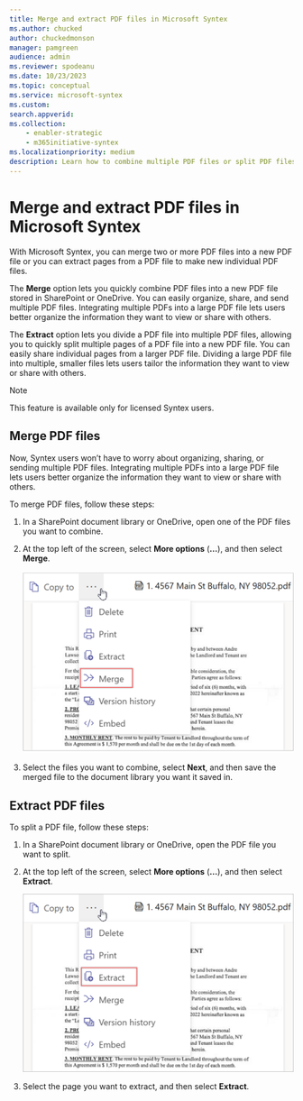 ```yaml
---
title: Merge and extract PDF files in Microsoft Syntex
ms.author: chucked
author: chuckedmonson
manager: pamgreen
audience: admin
ms.reviewer: spodeanu
ms.date: 10/23/2023
ms.topic: conceptual
ms.service: microsoft-syntex
ms.custom: 
search.appverid: 
ms.collection: 
    - enabler-strategic
    - m365initiative-syntex
ms.localizationpriority: medium
description: Learn how to combine multiple PDF files or split PDF files in Microsoft Syntex.
---
```


# Merge and extract PDF files in Microsoft Syntex

With Microsoft Syntex, you can merge two or more PDF files into a new PDF file or you can extract pages from a PDF file to make new individual PDF files.

The **Merge** option lets you quickly combine PDF files into a new PDF file stored in SharePoint or OneDrive. You can easily organize, share, and send multiple PDF files. Integrating multiple PDFs into a large PDF file lets users better organize the information they want to view or share with others.

The **Extract** option lets you divide a PDF file into multiple PDF files, allowing you to quickly split multiple pages of a PDF file into a new PDF file. You can easily share individual pages from a larger PDF file. Dividing a large PDF file into multiple, smaller files lets users tailor the information they want to view or share with others.

> [!NOTE]
> This feature is available only for licensed Syntex users.

## Merge PDF files

Now, Syntex users won’t have to worry about organizing, sharing, or sending multiple PDF files. Integrating multiple PDFs into a large PDF file lets users better organize the information they want to view or share with others.

To merge PDF files, follow these steps:

1. In a SharePoint document library or OneDrive, open one of the PDF files you want to combine.

2. At the top left of the screen, select **More options** (**…**), and then select **Merge**.

    ![Screenshot of a More options menu showing the Merge option.](../media/content-understanding/merge-option.png)

3. Select the files you want to combine, select **Next**, and then save the merged file to the document library you want it saved in.

## Extract PDF files

To split a PDF file, follow these steps:  

1. In a SharePoint document library or OneDrive, open the PDF file you want to split.

2. At the top left of the screen, select **More options** (**…**), and then select **Extract**.

    ![Screenshot of a More options menu showing the Extract option.](../media/content-understanding/extract-option.png)

3. Select the page you want to extract, and then select **Extract**.
